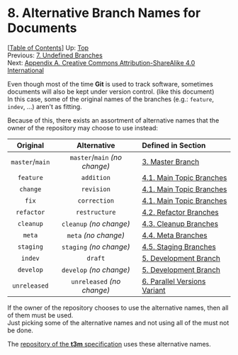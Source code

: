 # 8. Alternative Branch Names for Documents #

\[[Table of Contents](index.md#table-of-contents)\]
Up: [Top](index.md)  
Previous: [7. Undefined Branches](undefined-branches.md)  
Next: [Appendix A. Creative Commons Attribution-ShareAlike 4.0 International](cc-by-sa-4.0.md)

Even though most of the time **Git** is used to track software, sometimes documents will also be kept under
version control. (like this document)  
In this case, some of the original names of the branches (e.g.: `feature`, `indev`, ...) aren't as fitting.

Because of this, there exists an assortment of alternative names that the owner of the repository may choose to use
instead:

|    Original     |          Alternative          | Defined in Section                                                         |
| :-------------: | :---------------------------: | :------------------------------------------------------------------------- |
| `master`/`main` | `master`/`main` _(no change)_ | [3. Master Branch](master-branch.md)                                       |
|    `feature`    |          `addition`           | [4.1. Main Topic Branches](topic-branches/main-topics.md#feature-branches) |
|    `change`     |          `revision`           | [4.1. Main Topic Branches](topic-branches/main-topics.md#change-branches)  |
|      `fix`      |         `correction`          | [4.1. Main Topic Branches](topic-branches/main-topics.md#fix-branches)     |
|   `refactor`    |         `restructure`         | [4.2. Refactor Branches](topic-branches/refactor.md)                       |
|    `cleanup`    |    `cleanup` _(no change)_    | [4.3. Cleanup Branches](topic-branches/cleanup.md)                         |
|     `meta`      |     `meta` _(no change)_      | [4.4. Meta Branches](topic-branches/meta.md)                               |
|    `staging`    |    `staging` _(no change)_    | [4.5. Staging Branches](topic-branches/staging.md)                         |
|     `indev`     |            `draft`            | [5. Development Branch](development-branch.md)                             |
|    `develop`    |    `develop` _(no change)_    | [5. Development Branch](development-branch.md)                             |
|  `unreleased`   |  `unreleased` _(no change)_   | [6. Parallel Versions Variant](parallel-versions-variant.md)               |

If the owner of the repository chooses to use the alternative names, then all of them must be used.  
Just picking some of the alternative names and not using all of the must not be done.

The [repository of the **t3m** specification] uses these alternative names.

[repository of the **t3m** specification]: https://github.com/mfederczuk/t3m

